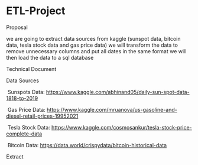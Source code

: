 # ETL-Project

Proposal

we are going to extract data sources from kaggle (sunspot data, bitcoin data, tesla stock data and gas price data)
we will transform the data to remove unnecessary columns and put all dates in the same format
we will then load the data to a sql database

Technical Document

Data Sources

​	Sunspots Data: https://www.kaggle.com/abhinand05/daily-sun-spot-data-1818-to-2019

​	Gas Price Data: https://www.kaggle.com/mruanova/us-gasoline-and-diesel-retail-prices-19952021

​	Tesla Stock Data: https://www.kaggle.com/cosmosankur/tesla-stock-price-complete-data

​	Bitcoin Data: https://data.world/crispydata/bitcoin-historical-data



Extract





